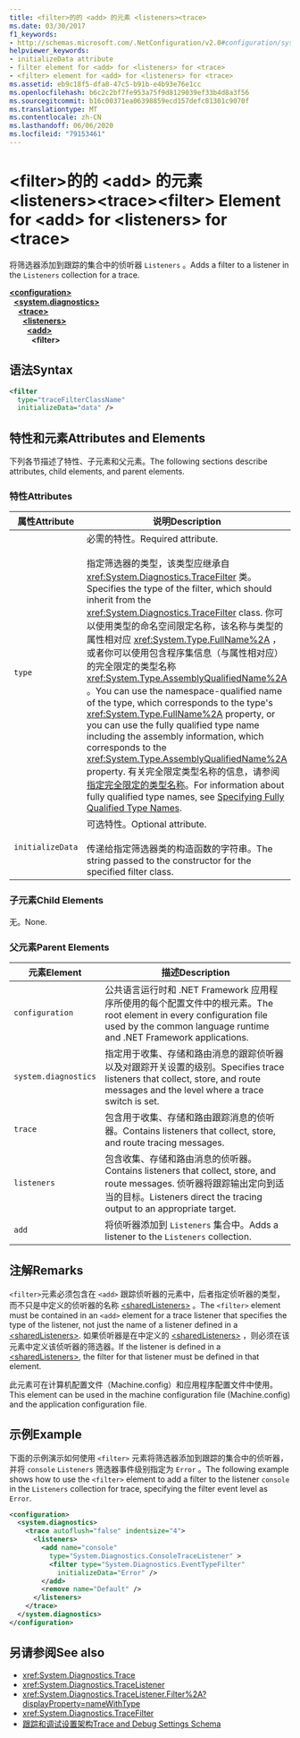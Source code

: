 ```yaml
---
title: <filter>的的 <add> 的元素 <listeners><trace>
ms.date: 03/30/2017
f1_keywords:
- http://schemas.microsoft.com/.NetConfiguration/v2.0#configuration/system.diagnostics/trace/listeners/add/filter
helpviewer_keywords:
- initializeData attribute
- filter element for <add> for <listeners> for <trace>
- <filter> element for <add> for <listeners> for <trace>
ms.assetid: eb9c18f5-dfa8-47c5-b91b-e4b93e76e1cc
ms.openlocfilehash: b6c2c2bf7fe953a75f9d8129039ef33b4d8a3f56
ms.sourcegitcommit: b16c00371ea06398859ecd157defc81301c9070f
ms.translationtype: MT
ms.contentlocale: zh-CN
ms.lasthandoff: 06/06/2020
ms.locfileid: "79153461"
---
```

# <a name="filter-element-for-add-for-listeners-for-trace"></a><span data-ttu-id="8805d-102">\<filter>的的 \<add> 的元素 \<listeners>\<trace></span><span class="sxs-lookup"><span data-stu-id="8805d-102">\<filter> Element for \<add> for \<listeners> for \<trace></span></span>
<span data-ttu-id="8805d-103">将筛选器添加到跟踪的集合中的侦听器 `Listeners` 。</span><span class="sxs-lookup"><span data-stu-id="8805d-103">Adds a filter to a listener in the `Listeners` collection for a trace.</span></span>  

[**\<configuration>**](../configuration-element.md)\
&nbsp;&nbsp;[**\<system.diagnostics>**](system-diagnostics-element.md)\
&nbsp;&nbsp;&nbsp;&nbsp;[**\<trace>**](trace-element.md)\
&nbsp;&nbsp;&nbsp;&nbsp;&nbsp;&nbsp;[**\<listeners>**](listeners-element-for-trace.md)\
&nbsp;&nbsp;&nbsp;&nbsp;&nbsp;&nbsp;&nbsp;&nbsp;[**\<add>**](add-element-for-listeners-for-trace.md)\
&nbsp;&nbsp;&nbsp;&nbsp;&nbsp;&nbsp;&nbsp;&nbsp;&nbsp;&nbsp;**\<filter>**

## <a name="syntax"></a><span data-ttu-id="8805d-104">语法</span><span class="sxs-lookup"><span data-stu-id="8805d-104">Syntax</span></span>  
  
```xml  
<filter
  type="traceFilterClassName"
  initializeData="data" />  
```  
  
## <a name="attributes-and-elements"></a><span data-ttu-id="8805d-105">特性和元素</span><span class="sxs-lookup"><span data-stu-id="8805d-105">Attributes and Elements</span></span>  
 <span data-ttu-id="8805d-106">下列各节描述了特性、子元素和父元素。</span><span class="sxs-lookup"><span data-stu-id="8805d-106">The following sections describe attributes, child elements, and parent elements.</span></span>  
  
### <a name="attributes"></a><span data-ttu-id="8805d-107">特性</span><span class="sxs-lookup"><span data-stu-id="8805d-107">Attributes</span></span>  
  
|<span data-ttu-id="8805d-108">属性</span><span class="sxs-lookup"><span data-stu-id="8805d-108">Attribute</span></span>|<span data-ttu-id="8805d-109">说明</span><span class="sxs-lookup"><span data-stu-id="8805d-109">Description</span></span>|  
|---------------|-----------------|  
|`type`|<span data-ttu-id="8805d-110">必需的特性。</span><span class="sxs-lookup"><span data-stu-id="8805d-110">Required attribute.</span></span><br /><br /> <span data-ttu-id="8805d-111">指定筛选器的类型，该类型应继承自 <xref:System.Diagnostics.TraceFilter> 类。</span><span class="sxs-lookup"><span data-stu-id="8805d-111">Specifies the type of the filter, which should inherit from the <xref:System.Diagnostics.TraceFilter> class.</span></span> <span data-ttu-id="8805d-112">你可以使用类型的命名空间限定名称，该名称与类型的属性相对应 <xref:System.Type.FullName%2A> ，或者你可以使用包含程序集信息（与属性相对应）的完全限定的类型名称 <xref:System.Type.AssemblyQualifiedName%2A> 。</span><span class="sxs-lookup"><span data-stu-id="8805d-112">You can use the namespace-qualified name of the type, which corresponds to the type's <xref:System.Type.FullName%2A> property, or you can use the fully qualified type name including the assembly information, which corresponds to the <xref:System.Type.AssemblyQualifiedName%2A> property.</span></span> <span data-ttu-id="8805d-113">有关完全限定类型名称的信息，请参阅[指定完全限定的类型名称](../../../reflection-and-codedom/specifying-fully-qualified-type-names.md)。</span><span class="sxs-lookup"><span data-stu-id="8805d-113">For information about fully qualified type names, see [Specifying Fully Qualified Type Names](../../../reflection-and-codedom/specifying-fully-qualified-type-names.md).</span></span>|  
|`initializeData`|<span data-ttu-id="8805d-114">可选特性。</span><span class="sxs-lookup"><span data-stu-id="8805d-114">Optional attribute.</span></span><br /><br /> <span data-ttu-id="8805d-115">传递给指定筛选器类的构造函数的字符串。</span><span class="sxs-lookup"><span data-stu-id="8805d-115">The string passed to the constructor for the specified filter class.</span></span>|  
  
### <a name="child-elements"></a><span data-ttu-id="8805d-116">子元素</span><span class="sxs-lookup"><span data-stu-id="8805d-116">Child Elements</span></span>  
 <span data-ttu-id="8805d-117">无。</span><span class="sxs-lookup"><span data-stu-id="8805d-117">None.</span></span>  
  
### <a name="parent-elements"></a><span data-ttu-id="8805d-118">父元素</span><span class="sxs-lookup"><span data-stu-id="8805d-118">Parent Elements</span></span>  
  
|<span data-ttu-id="8805d-119">元素</span><span class="sxs-lookup"><span data-stu-id="8805d-119">Element</span></span>|<span data-ttu-id="8805d-120">描述</span><span class="sxs-lookup"><span data-stu-id="8805d-120">Description</span></span>|  
|-------------|-----------------|  
|`configuration`|<span data-ttu-id="8805d-121">公共语言运行时和 .NET Framework 应用程序所使用的每个配置文件中的根元素。</span><span class="sxs-lookup"><span data-stu-id="8805d-121">The root element in every configuration file used by the common language runtime and .NET Framework applications.</span></span>|  
|`system.diagnostics`|<span data-ttu-id="8805d-122">指定用于收集、存储和路由消息的跟踪侦听器以及对跟踪开关设置的级别。</span><span class="sxs-lookup"><span data-stu-id="8805d-122">Specifies trace listeners that collect, store, and route messages and the level where a trace switch is set.</span></span>|  
|`trace`|<span data-ttu-id="8805d-123">包含用于收集、存储和路由跟踪消息的侦听器。</span><span class="sxs-lookup"><span data-stu-id="8805d-123">Contains listeners that collect, store, and route tracing messages.</span></span>|  
|`listeners`|<span data-ttu-id="8805d-124">包含收集、存储和路由消息的侦听器。</span><span class="sxs-lookup"><span data-stu-id="8805d-124">Contains listeners that collect, store, and route messages.</span></span> <span data-ttu-id="8805d-125">侦听器将跟踪输出定向到适当的目标。</span><span class="sxs-lookup"><span data-stu-id="8805d-125">Listeners direct the tracing output to an appropriate target.</span></span>|  
|`add`|<span data-ttu-id="8805d-126">将侦听器添加到 `Listeners` 集合中。</span><span class="sxs-lookup"><span data-stu-id="8805d-126">Adds a listener to the `Listeners` collection.</span></span>|  
  
## <a name="remarks"></a><span data-ttu-id="8805d-127">注解</span><span class="sxs-lookup"><span data-stu-id="8805d-127">Remarks</span></span>  
 <span data-ttu-id="8805d-128">`<filter>`元素必须包含在 `<add>` 跟踪侦听器的元素中，后者指定侦听器的类型，而不只是中定义的侦听器的名称 [\<sharedListeners>](sharedlisteners-element.md) 。</span><span class="sxs-lookup"><span data-stu-id="8805d-128">The `<filter>` element must be contained in an `<add>` element for a trace listener that specifies the type of the listener, not just the name of a listener defined in a [\<sharedListeners>](sharedlisteners-element.md).</span></span> <span data-ttu-id="8805d-129">如果侦听器是在中定义的 [\<sharedListeners>](sharedlisteners-element.md) ，则必须在该元素中定义该侦听器的筛选器。</span><span class="sxs-lookup"><span data-stu-id="8805d-129">If the listener is defined in a [\<sharedListeners>](sharedlisteners-element.md), the filter for that listener must be defined in that element.</span></span>  
  
 <span data-ttu-id="8805d-130">此元素可在计算机配置文件（Machine.config）和应用程序配置文件中使用。</span><span class="sxs-lookup"><span data-stu-id="8805d-130">This element can be used in the machine configuration file (Machine.config) and the application configuration file.</span></span>  
  
## <a name="example"></a><span data-ttu-id="8805d-131">示例</span><span class="sxs-lookup"><span data-stu-id="8805d-131">Example</span></span>  
 <span data-ttu-id="8805d-132">下面的示例演示如何使用 `<filter>` 元素将筛选器添加到跟踪的集合中的侦听器，并将 `console` `Listeners` 筛选器事件级别指定为 `Error` 。</span><span class="sxs-lookup"><span data-stu-id="8805d-132">The following example shows how to use the `<filter>` element to add a filter to the listener `console` in the `Listeners` collection for trace, specifying the filter event level as `Error`.</span></span>  
  
```xml  
<configuration>  
  <system.diagnostics>  
    <trace autoflush="false" indentsize="4">  
      <listeners>  
        <add name="console"
          type="System.Diagnostics.ConsoleTraceListener" >  
          <filter type="System.Diagnostics.EventTypeFilter"
            initializeData="Error" />  
        </add>  
        <remove name="Default" />  
      </listeners>  
    </trace>  
  </system.diagnostics>  
</configuration>  
```  
  
## <a name="see-also"></a><span data-ttu-id="8805d-133">另请参阅</span><span class="sxs-lookup"><span data-stu-id="8805d-133">See also</span></span>

- <xref:System.Diagnostics.Trace>
- <xref:System.Diagnostics.TraceListener>
- <xref:System.Diagnostics.TraceListener.Filter%2A?displayProperty=nameWithType>
- <xref:System.Diagnostics.TraceFilter>
- [<span data-ttu-id="8805d-134">跟踪和调试设置架构</span><span class="sxs-lookup"><span data-stu-id="8805d-134">Trace and Debug Settings Schema</span></span>](index.md)
